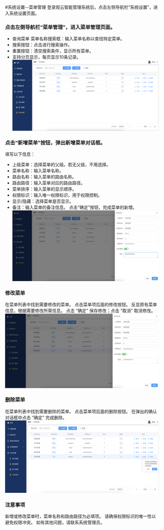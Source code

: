 #系统设置--菜单管理
登录观云智能管理系统后，点击左侧导航栏“系统设置”，进入系统设置页面。

### 点击左侧导航栏“菜单管理”，进入菜单管理页面。
- 查询菜单
菜单名称搜索框：输入菜单名称以查找特定菜单。
- 搜索按钮：点击进行搜索操作。
- 重置按钮：清空搜索条件，显示所有菜单。
- 支持分页显示，每页显示10条记录。
![alt text](image.png)

### 点击“新增菜单”按钮，弹出新增菜单对话框。
填写以下信息：
- 上级菜单：选择菜单的父级。若无父级，不用选择。
- 菜单名称：输入菜单名称。
- 路由名称：输入菜单的路由名称。
- 路由路径：输入菜单对应的路由路径。
- 菜单排序：输入菜单的显示顺序。
- 权限标识：输入唯一权限标识，用于权限控制。
- 显示/隐藏：选择菜单是否显示。
- 备注：输入菜单的备注信息。
点击“确定”按钮，完成菜单的新增。
![alt text](image-1.png)

### 修改菜单
在菜单列表中找到需要修改的菜单。
点击菜单项后面的修改按钮。
反显原有菜单信息，根据需要修改所需信息。
点击 “确定” 保存修改；点击 “取消” 取消修改。
![alt text](image-2.png)

### 删除菜单
在菜单列表中找到需要删除的菜单。
点击菜单项后面的删除按钮。
在弹出的确认对话框中点击 “确定” 完成删除。
![alt text](image-3.png)

### 注意事项
新增或修改菜单时，菜单名称和路由路径为必填项。
请确保权限标识的唯一性以避免权限冲突。
如有其他问题，请联系系统管理员。